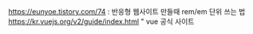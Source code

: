 <https://eunyoe.tistory.com/74> : 반응형 웹사이트 만들때 rem/em 단위 쓰는 법
<https://kr.vuejs.org/v2/guide/index.html> " vue 공식 사이트
